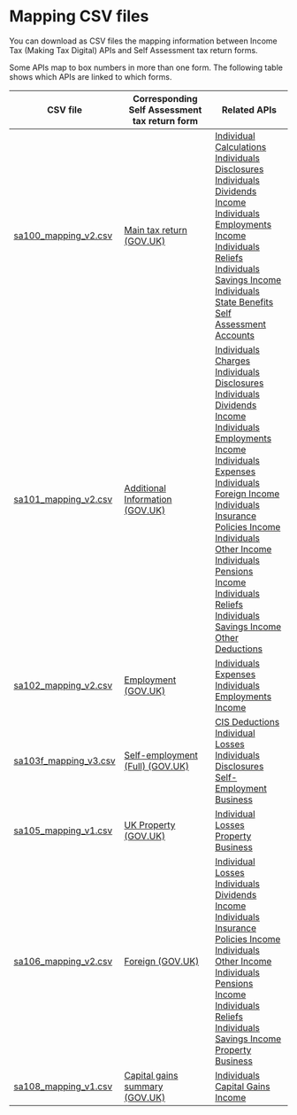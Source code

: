 # Mapping CSV files

You can download as CSV files the mapping information between Income Tax (Making Tax Digital) APIs and Self Assessment tax return forms.

Some APIs map to box numbers in more than one form. The following table shows which APIs are linked to which forms. 

| CSV file | Corresponding Self Assessment tax return form | Related APIs |
| --- | --- | --- |
| [sa100_mapping_v2.csv](csv/sa100_mapping_v2.csv) | [Main tax return (GOV.UK)](https://www.gov.uk/government/publications/self-assessment-tax-return-sa100) | [Individual Calculations](https://developer.service.hmrc.gov.uk/api-documentation/docs/api/service/individual-calculations-api) <br />[Individuals Disclosures](https://developer.service.hmrc.gov.uk/api-documentation/docs/api/service/individuals-disclosures-api) <br />[Individuals Dividends Income](https://developer.service.hmrc.gov.uk/api-documentation/docs/api/service/individuals-dividends-income-api) <br />[Individuals Employments Income](https://developer.service.hmrc.gov.uk/api-documentation/docs/api/service/individuals-employments-income-api) <br />[Individuals Reliefs](https://developer.service.hmrc.gov.uk/api-documentation/docs/api/service/individuals-reliefs-api)<br />[Individuals Savings Income](https://developer.service.hmrc.gov.uk/api-documentation/docs/api/service/individuals-savings-income-api) <br />[Individuals State Benefits](https://developer.service.hmrc.gov.uk/api-documentation/docs/api/service/individuals-state-benefits-api) <br />[Self Assessment Accounts](https://developer.service.hmrc.gov.uk/api-documentation/docs/api/service/self-assessment-accounts-api) |
| [sa101_mapping_v2.csv](csv/sa101_mapping_v2.csv) | [Additional Information (GOV.UK)](https://www.gov.uk/government/publications/self-assessment-additional-information-sa101) | [Individuals Charges](https://developer.service.hmrc.gov.uk/api-documentation/docs/api-documentation/docs/api/service/individuals-charges-api) <br />[Individuals Disclosures](https://developer.service.hmrc.gov.uk/api-documentation/docs/api-documentation/docs/api/service/individuals-disclosures-api) <br />[Individuals Dividends Income](https://developer.service.hmrc.gov.uk/api-documentation/docs/api-documentation/docs/api/service/individuals-dividends-income-api) <br />[Individuals Employments Income](https://developer.service.hmrc.gov.uk/api-documentation/docs/api-documentation/docs/api/service/individuals-employments-income-api) <br />[Individuals Expenses](https://developer.service.hmrc.gov.uk/api-documentation/docs/api/service/individuals-expenses-api) <br />[Individuals Foreign Income](https://developer.service.hmrc.gov.uk/api-documentation/docs/api/service/individuals-foreign-income-api) <br />[Individuals Insurance Policies Income](https://developer.service.hmrc.gov.uk/api-documentation/docs/api/service/individuals-insurance-policies-income-api) <br />[Individuals Other Income](https://developer.service.hmrc.gov.uk/api-documentation/docs/api/service/individuals-other-income-api) <br />[Individuals Pensions Income](https://developer.service.hmrc.gov.uk/api-documentation/docs/api/service/individuals-pensions-income-api) <br />[Individuals Reliefs](https://developer.service.hmrc.gov.uk/api-documentation/docs/api/service/individuals-reliefs-api) <br />[Individuals Savings Income](https://developer.service.hmrc.gov.uk/api-documentation/docs/api/service/individuals-savings-income-api) <br />[Other Deductions](https://developer.service.hmrc.gov.uk/api-documentation/docs/api/service/other-deductions-api) |
| [sa102_mapping_v2.csv](csv/sa102_mapping_v2.csv) | [Employment (GOV.UK)](https://www.gov.uk/government/publications/self-assessment-employment-sa102) | [Individuals Expenses](https://developer.service.hmrc.gov.uk/api-documentation/docs/api/service/individuals-expenses-api) <br />[Individuals Employments Income](https://developer.service.hmrc.gov.uk/api-documentation/docs/api/service/individuals-employments-income-api) |
| [sa103f_mapping_v3.csv](csv/sa103f_mapping_v3.csv) | [Self-employment (Full) (GOV.UK)](https://www.gov.uk/government/publications/self-assessment-self-employment-full-sa103f) | [CIS Deductions](https://developer.service.hmrc.gov.uk/api-documentation/docs/api/service/cis-deductions-api) <br />[Individual Losses](https://developer.service.hmrc.gov.uk/api-documentation/docs/api/service/individual-losses-api) <br />[Individuals Disclosures](https://developer.service.hmrc.gov.uk/api-documentation/docs/api/service/individuals-disclosures-api) <br />[Self-Employment Business](https://developer.service.hmrc.gov.uk/api-documentation/docs/api/service/self-employment-business-api) |
| [sa105_mapping_v1.csv](csv/sa105_mapping_v1.csv) | [UK Property (GOV.UK)](https://www.gov.uk/government/publications/self-assessment-uk-property-sa105) | [Individual Losses](https://developer.service.hmrc.gov.uk/api-documentation/docs/api/service/individual-losses-api) <br />[Property Business](https://developer.service.hmrc.gov.uk/api-documentation/docs/api/service/property-business-api) |
| [sa106_mapping_v2.csv](csv/sa106_mapping_v2.csv) | [Foreign (GOV.UK)](https://www.gov.uk/government/publications/self-assessment-foreign-sa106) | [Individual Losses](https://developer.service.hmrc.gov.uk/api-documentation/docs/api/service/individual-losses-api) <br />[Individuals Dividends Income](https://developer.service.hmrc.gov.uk/api-documentation/docs/api/service/individuals-dividends-income-api) <br />[Individuals Insurance Policies Income](https://developer.service.hmrc.gov.uk/api-documentation/docs/api/service/individuals-insurance-policies-income-api) <br />[Individuals Other Income](https://developer.service.hmrc.gov.uk/api-documentation/docs/api/service/individuals-other-income-api) <br />[Individuals Pensions Income](https://developer.service.hmrc.gov.uk/api-documentation/docs/api/service/individuals-pensions-income-api) <br />[Individuals Reliefs](https://developer.service.hmrc.gov.uk/api-documentation/docs/api/service/individuals-reliefs-api) <br />[Individuals Savings Income](https://developer.service.hmrc.gov.uk/api-documentation/docs/api/service/individuals-savings-income-api) <br />[Property Business](https://developer.service.hmrc.gov.uk/api-documentation/docs/api/service/property-business-api) |
| [sa108_mapping_v1.csv](csv/sa108_mapping_v1.csv) | [Capital gains summary (GOV.UK)](https://www.gov.uk/government/publications/self-assessment-capital-gains-summary-sa108) | [Individuals Capital Gains Income](https://developer.service.hmrc.gov.uk/api-documentation/docs/api/service/individuals-capital-gains-income-api) |